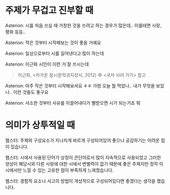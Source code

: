 # 주제가 무겁고 진부할 때
Asterion: 시를 처음 쓰실 때 거창한 것을 쓰려고 하는 경우가 많은데.. 이를테면 사랑, 평화 등등..

Asterion: 작은 것부터 시작해보는 것이 좋을 거예요

Asterion: 일상으로부터 시를 길어낸다고 많이 하는데

Asterion: 이근화 시인이 이런 거 잘 쓰시는데
> 이근화, <차가운 잠>(문학과지성사, 2012) 中 <국자 사러 가기> 참고

Asterion: 아주 작은 것부터 시작해보셔요 ㅎㅎ 가령 오늘 뭘 먹었나.. 내가 무엇을 보았나.. 이런 것들도 좋구요

Asterion: 사소한 것부터 사유를 이끌어내다가 삘받으면 시가 되는거죠 뭐


# 의미가 상투적일 때
햄스터: 주제와 구성요소가 지나치게 바르게 구성되어있어 좋으나 공감하기는 어려운 점이 있습니다.

햄스터: 시에서 사용된 단어가 상징이 큰단어로서 많이 지속적으로 사용되었고 그러한 양상이 해당시와 다른 사랑에 대한 시에서 변별력이 없기 때문에 좋은 주제지만 정작 이 시에서만 느낄 수 있는 고유한 점이 부족하게 느껴졌습니다.

햄스터: 경험적 요소나 사고의 방법이 개성적으로 구성되어있다면 좋겠다는 생각을 했습니다.
